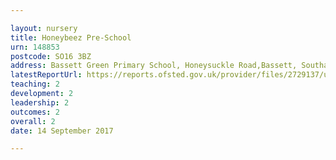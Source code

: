 ```yaml
---

layout: nursery
title: Honeybeez Pre-School
urn: 148853
postcode: SO16 3BZ
address: Bassett Green Primary School, Honeysuckle Road,Bassett, Southampton, Hampshire, SO16 3BZ
latestReportUrl: https://reports.ofsted.gov.uk/provider/files/2729137/urn/148853.pdf
teaching: 2
development: 2
leadership: 2
outcomes: 2
overall: 2
date: 14 September 2017

---
```

